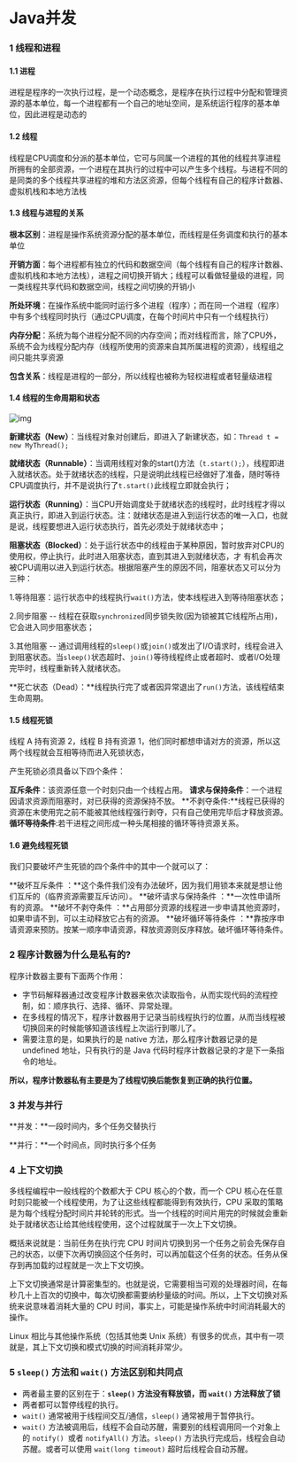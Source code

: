# Java并发

### 1 线程和进程

#### 1.1 进程

进程是程序的一次执行过程，是一个动态概念，是程序在执行过程中分配和管理资源的基本单位，每一个进程都有一个自己的地址空间，是系统运行程序的基本单位，因此进程是动态的

#### 1.2 线程

线程是CPU调度和分派的基本单位，它可与同属一个进程的其他的线程共享进程所拥有的全部资源，一个进程在其执行的过程中可以产生多个线程。与进程不同的是同类的多个线程共享进程的堆和方法区资源，但每个线程有自己的程序计数器、虚拟机栈和本地方法栈

#### 1.3 线程与进程的关系

**根本区别**：进程是操作系统资源分配的基本单位，而线程是任务调度和执行的基本单位

**开销方面**：每个进程都有独立的代码和数据空间（每个线程有自己的程序计数器、虚拟机栈和本地方法栈），进程之间切换开销大；线程可以看做轻量级的进程，同一类线程共享代码和数据空间，线程之间切换的开销小

**所处环境**：在操作系统中能同时运行多个进程（程序）；而在同一个进程（程序）中有多个线程同时执行（通过CPU调度，在每个时间片中只有一个线程执行）

**内存分配**：系统为每个进程分配不同的内存空间；而对线程而言，除了CPU外，系统不会为线程分配内存（线程所使用的资源来自其所属进程的资源），线程组之间只能共享资源

**包含关系**：线程是进程的一部分，所以线程也被称为轻权进程或者轻量级进程

#### 1.4 线程的生命周期和状态



![img](D:\note\Java并发.assets\20181219233801255)

**新建状态（New）**：当线程对象对创建后，即进入了新建状态，如：`Thread t = new MyThread();`

**就绪状态（Runnable）**：当调用线程对象的start()方法（`t.start();`），线程即进入就绪状态。处于就绪状态的线程，只是说明此线程已经做好了准备，随时等待CPU调度执行，并不是说执行了`t.start()`此线程立即就会执行；

**运行状态（Running）**：当CPU开始调度处于就绪状态的线程时，此时线程才得以真正执行，即进入到运行状态。注：就绪状态是进入到运行状态的唯一入口，也就是说，线程要想进入运行状态执行，首先必须处于就绪状态中；

**阻塞状态（Blocked）**：处于运行状态中的线程由于某种原因，暂时放弃对CPU的使用权，停止执行，此时进入阻塞状态，直到其进入到就绪状态，才 有机会再次被CPU调用以进入到运行状态。根据阻塞产生的原因不同，阻塞状态又可以分为三种：

1.等待阻塞：运行状态中的线程执行`wait()`方法，使本线程进入到等待阻塞状态；

2.同步阻塞 -- 线程在获取`synchronized`同步锁失败(因为锁被其它线程所占用)，它会进入同步阻塞状态；

3.其他阻塞 -- 通过调用线程的`sleep()`或`join()`或发出了I/O请求时，线程会进入到阻塞状态。当`sleep()`状态超时、`join()`等待线程终止或者超时、或者I/O处理完毕时，线程重新转入就绪状态。

**死亡状态（Dead）：**线程执行完了或者因异常退出了`run()`方法，该线程结束生命周期。

#### 1.5 线程死锁

线程 A 持有资源 2，线程 B 持有资源 1，他们同时都想申请对方的资源，所以这两个线程就会互相等待而进入死锁状态，

产生死锁必须具备以下四个条件：

**互斥条件**：该资源任意一个时刻只由一个线程占用。
**请求与保持条件**：一个进程因请求资源而阻塞时，对已获得的资源保持不放。
**不剥夺条件:**线程已获得的资源在末使用完之前不能被其他线程强行剥夺，只有自己使用完毕后才释放资源。
**循环等待条件**:若干进程之间形成一种头尾相接的循环等待资源关系。

#### 1.6 避免线程死锁

我们只要破坏产生死锁的四个条件中的其中一个就可以了：

**破坏互斥条件 ：**这个条件我们没有办法破坏，因为我们用锁本来就是想让他们互斥的（临界资源需要互斥访问）。
**破坏请求与保持条件 ：**一次性申请所有的资源。
**破坏不剥夺条件 ：**占用部分资源的线程进一步申请其他资源时，如果申请不到，可以主动释放它占有的资源。
**破坏循环等待条件 ：**靠按序申请资源来预防。按某一顺序申请资源，释放资源则反序释放。破坏循环等待条件。

### 2 程序计数器为什么是私有的?

程序计数器主要有下面两个作用：

- 字节码解释器通过改变程序计数器来依次读取指令，从而实现代码的流程控制，如：顺序执行、选择、循环、异常处理。
- 在多线程的情况下，程序计数器用于记录当前线程执行的位置，从而当线程被切换回来的时候能够知道该线程上次运行到哪儿了。
- 需要注意的是，如果执行的是 native 方法，那么程序计数器记录的是 undefined 地址，只有执行的是 Java 代码时程序计数器记录的才是下一条指令的地址。

**所以，程序计数器私有主要是为了线程切换后能恢复到正确的执行位置。**

### 3 并发与并行

**并发：**一段时间内，多个任务交替执行

**并行：**一个时间点，同时执行多个任务

### 4  上下文切换

多线程编程中一般线程的个数都大于 CPU 核心的个数，而一个 CPU 核心在任意时刻只能被一个线程使用，为了让这些线程都能得到有效执行，CPU 采取的策略是为每个线程分配时间片并轮转的形式。当一个线程的时间片用完的时候就会重新处于就绪状态让给其他线程使用，这个过程就属于一次上下文切换。

概括来说就是：当前任务在执行完 CPU 时间片切换到另一个任务之前会先保存自己的状态，以便下次再切换回这个任务时，可以再加载这个任务的状态。任务从保存到再加载的过程就是一次上下文切换。

上下文切换通常是计算密集型的。也就是说，它需要相当可观的处理器时间，在每秒几十上百次的切换中，每次切换都需要纳秒量级的时间。所以，上下文切换对系统来说意味着消耗大量的 CPU 时间，事实上，可能是操作系统中时间消耗最大的操作。

Linux 相比与其他操作系统（包括其他类 Unix 系统）有很多的优点，其中有一项就是，其上下文切换和模式切换的时间消耗非常少。

### 5  `sleep()` 方法和 `wait()` 方法区别和共同点

- 两者最主要的区别在于：**`sleep()` 方法没有释放锁，而 `wait()` 方法释放了锁**
- 两者都可以暂停线程的执行。
- `wait()` 通常被用于线程间交互/通信，`sleep()` 通常被用于暂停执行。
- `wait()` 方法被调用后，线程不会自动苏醒，需要别的线程调用同一个对象上的 `notify() `或者 `notifyAll()` 方法。`sleep()` 方法执行完成后，线程会自动苏醒。或者可以使用 `wait(long timeout)` 超时后线程会自动苏醒。

